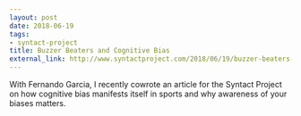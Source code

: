 ```yaml
---
layout: post
date: 2018-06-19
tags:
- syntact-project
title: Buzzer Beaters and Cognitive Bias
external_link: http://www.syntactproject.com/2018/06/19/buzzer-beaters-and-cognitive-bias.html
---
```


With Fernando Garcia, I recently cowrote an article for the Syntact Project on how cognitive bias manifests itself in sports and why awareness of your biases matters.
